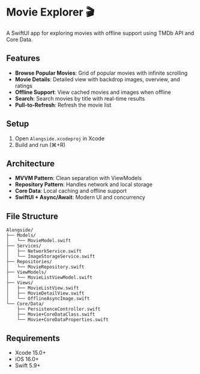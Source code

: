 # Movie Explorer 🎬

A SwiftUI app for exploring movies with offline support using TMDb API and Core Data.

## Features

- **Browse Popular Movies**: Grid of popular movies with infinite scrolling
- **Movie Details**: Detailed view with backdrop images, overview, and ratings
- **Offline Support**: View cached movies and images when offline
- **Search**: Search movies by title with real-time results
- **Pull-to-Refresh**: Refresh the movie list

## Setup

1. Open `Alongside.xcodeproj` in Xcode
2. Build and run (⌘+R)

## Architecture

- **MVVM Pattern**: Clean separation with ViewModels
- **Repository Pattern**: Handles network and local storage
- **Core Data**: Local caching and offline support
- **SwiftUI + Async/Await**: Modern UI and concurrency

## File Structure

```
Alongside/
├── Models/
│   └── MovieModel.swift
├── Services/
│   ├── NetworkService.swift
│   └── ImageStorageService.swift
├── Repositories/
│   └── MovieRepository.swift
├── ViewModels/
│   └── MovieListViewModel.swift
├── Views/
│   ├── MovieListView.swift
│   ├── MovieDetailView.swift
│   └── OfflineAsyncImage.swift
└── Core/Data/
    ├── PersistenceController.swift
    ├── Movie+CoreDataClass.swift
    └── Movie+CoreDataProperties.swift
```

## Requirements

- Xcode 15.0+
- iOS 16.0+
- Swift 5.9+